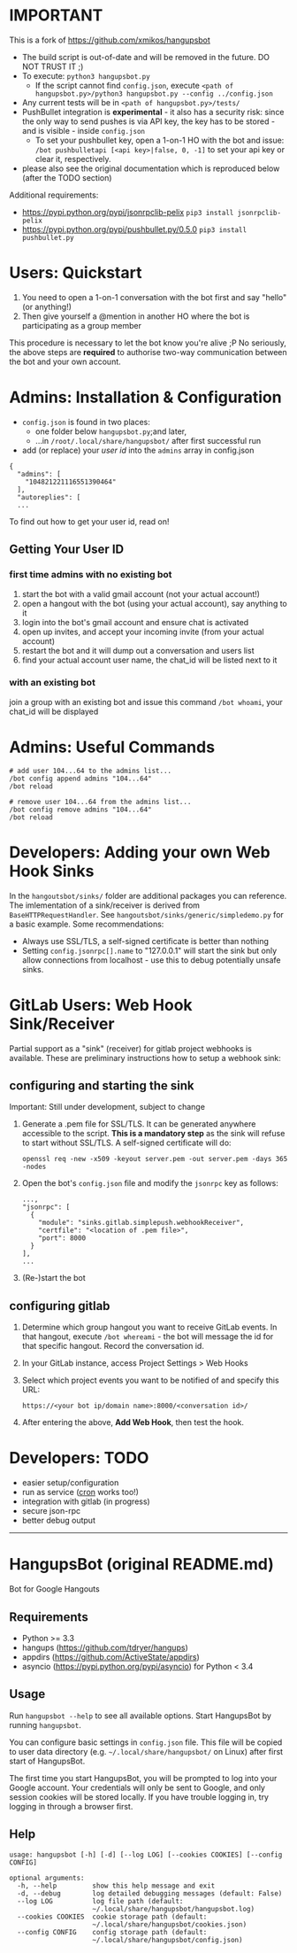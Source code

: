 # IMPORTANT

This is a fork of https://github.com/xmikos/hangupsbot

* The build script is out-of-date and will be removed in the future.
  DO NOT TRUST IT ;)
* To execute: `python3 hangupsbot.py`
  * If the script cannot find `config.json`, execute 
    `<path of hangupsbot.py>/python3 hangupsbot.py --config ../config.json`
* Any current tests will be in `<path of hangupsbot.py>/tests/`
* PushBullet integration is **experimental** - it also has a security risk: 
  since the only way to send pushes is via API key, the key has to be stored - 
  and is visible - inside `config.json`
  * To set your pushbullet key, open a 1-on-1 HO with the bot and issue:
    `/bot pushbulletapi [<api key>|false, 0, -1]`
    to set your api key or clear it, respectively.
* please also see the original documentation which is reproduced below
  (after the TODO section)

Additional requirements:
* https://pypi.python.org/pypi/jsonrpclib-pelix `pip3 install jsonrpclib-pelix`
* https://pypi.python.org/pypi/pushbullet.py/0.5.0 `pip3 install pushbullet.py`

# Users: Quickstart

1. You need to open a 1-on-1 conversation with the bot first and say "hello" 
   (or anything!)
2. Then give yourself a @mention in another HO where the bot is participating 
   as a group member

This procedure is necessary to let the bot know you're alive ;P 
No seriously, the above steps are **required** to authorise two-way 
communication between the bot and your own account.

# Admins: Installation & Configuration

* `config.json` is found in two places:
  * one folder below `hangupsbot.py`;and later,
  * ...in `/root/.local/share/hangupsbot/` after first successful run
* add (or replace) your *user id* into the `admins` array in config.json

```
{
  "admins": [
    "104821221116551390464"
  ],
  "autoreplies": [
  ...
```
To find out how to get your user id, read on!

## Getting Your User ID

### first time admins with no existing bot

1. start the bot with a valid gmail account (not your actual account!)
2. open a hangout with the bot (using your actual account), say anything to it
3. login into the bot's gmail account and ensure chat is activated
4. open up invites, and accept your incoming invite (from your actual account)
5. restart the bot and it will dump out a conversation and users list
6. find your actual account user name, the chat_id will be listed next to it

### with an existing bot

join a group with an existing bot and issue this command `/bot whoami`, your
chat_id will be displayed

# Admins: Useful Commands
```
# add user 104...64 to the admins list...
/bot config append admins "104...64"  
/bot reload

# remove user 104...64 from the admins list...
/bot config remove admins "104...64"
/bot reload
```

# Developers: Adding your own Web Hook Sinks

In the `hangoutsbot/sinks/` folder are additional packages you can reference.
The imlementation of a sink/receiver is derived from `BaseHTTPRequestHandler`.
See `hangoutsbot/sinks/generic/simpledemo.py` for a basic example.
Some recommendations:
* Always use SSL/TLS, a self-signed certificate is better than nothing
* Setting `config.jsonrpc[].name` to "127.0.0.1" will start the sink but only
  allow connections from localhost - use this to debug potentially unsafe sinks.

# GitLab Users: Web Hook Sink/Receiver

Partial support as a "sink" (receiver) for gitlab project webhooks is available. These
are preliminary instructions how to setup a webhook sink:

## configuring and starting the sink

Important: Still under development, subject to change

1. Generate a .pem file for SSL/TLS. It can be generated anywhere
   accessible to the script. **This is a mandatory step** as the sink will refuse
   to start without SSL/TLS. A self-signed certificate will do:
   ```
   openssl req -new -x509 -keyout server.pem -out server.pem -days 365 -nodes
   ```

2. Open the bot's `config.json` file and modify the `jsonrpc` key as follows:
   ```
   ...,
   "jsonrpc": [
     {
       "module": "sinks.gitlab.simplepush.webhookReceiver",
       "certfile": "<location of .pem file>",
       "port": 8000
     }
   ],
   ...
   ```

3. (Re-)start the bot

## configuring gitlab

1. Determine which group hangout you want to receive GitLab events. In that 
   hangout, execute `/bot whereami` - the bot will message the id for that 
   specific hangout. Record the conversation id.
2. In your GitLab instance, access Project Settings > Web Hooks
3. Select which project events you want to be notified of and specify this URL:
   ```
   https://<your bot ip/domain name>:8000/<conversation id>/
   ```
   
4. After entering the above, **Add Web Hook**, then test the hook.

# Developers: TODO

* easier setup/configuration
* run as service ([cron](http://www.raspberrypi-spy.co.uk/2013/07/running-a-python-script-at-boot-using-cron/) works too!)
* integration with gitlab (in progress)
* secure json-rpc
* better debug output

---

HangupsBot (original README.md)
===============================

Bot for Google Hangouts

Requirements
------------

- Python >= 3.3
- hangups (https://github.com/tdryer/hangups)
- appdirs (https://github.com/ActiveState/appdirs)
- asyncio (https://pypi.python.org/pypi/asyncio) for Python < 3.4

Usage
-----

Run `hangupsbot --help` to see all available options.
Start HangupsBot by running `hangupsbot`.

You can configure basic settings in `config.json` file. This file will be
copied to user data directory (e.g. `~/.local/share/hangupsbot/` on Linux)
after first start of HangupsBot.

The first time you start HangupsBot, you will be prompted to log into your
Google account. Your credentials will only be sent to Google, and only
session cookies will be stored locally. If you have trouble logging in,
try logging in through a browser first.

Help
----

    usage: hangupsbot [-h] [-d] [--log LOG] [--cookies COOKIES] [--config CONFIG]
    
    optional arguments:
      -h, --help         show this help message and exit
      -d, --debug        log detailed debugging messages (default: False)
      --log LOG          log file path (default:
                         ~/.local/share/hangupsbot/hangupsbot.log)
      --cookies COOKIES  cookie storage path (default:
                         ~/.local/share/hangupsbot/cookies.json)
      --config CONFIG    config storage path (default:
                         ~/.local/share/hangupsbot/config.json)

